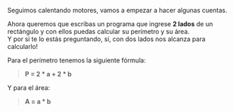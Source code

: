 Seguimos calentando motores, vamos a empezar a hacer algunas cuentas.

Ahora queremos que escribas un programa que ingrese **2 lados** de un rectángulo  y con ellos puedas calcular su perímetro y su área.<br>Y por si te lo estás preguntando, sí, con dos lados nos alcanza para calcularlo!

Para el perímetro tenemos la siguiente fórmula:
> **P = 2 * a + 2 * b**

Y para el área:
> **A = a * b**